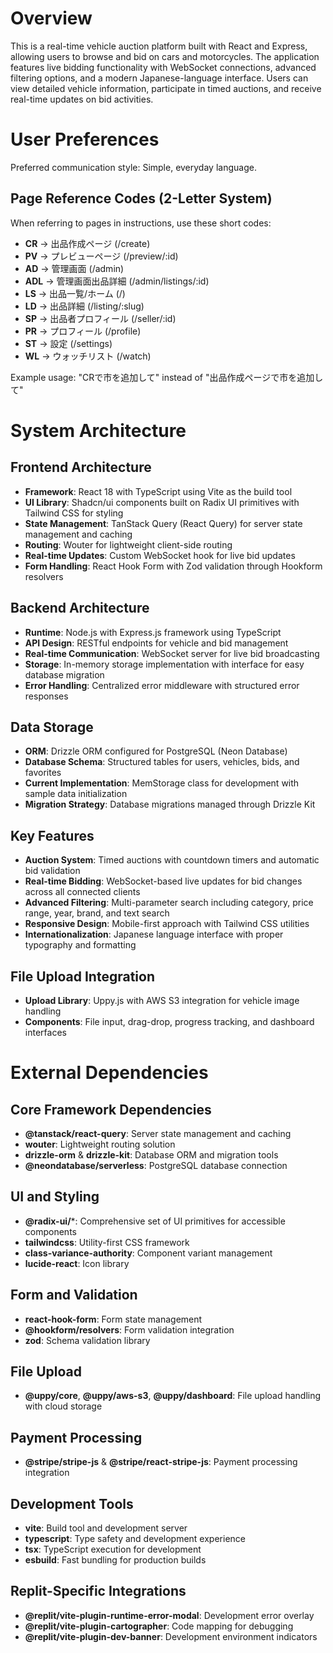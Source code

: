 # Overview

This is a real-time vehicle auction platform built with React and Express, allowing users to browse and bid on cars and motorcycles. The application features live bidding functionality with WebSocket connections, advanced filtering options, and a modern Japanese-language interface. Users can view detailed vehicle information, participate in timed auctions, and receive real-time updates on bid activities.

# User Preferences

Preferred communication style: Simple, everyday language.

## Page Reference Codes (2-Letter System)
When referring to pages in instructions, use these short codes:
- **CR** → 出品作成ページ (/create)
- **PV** → プレビューページ (/preview/:id)
- **AD** → 管理画面 (/admin)
- **ADL** → 管理画面出品詳細 (/admin/listings/:id)
- **LS** → 出品一覧/ホーム (/)
- **LD** → 出品詳細 (/listing/:slug)
- **SP** → 出品者プロフィール (/seller/:id)
- **PR** → プロフィール (/profile)
- **ST** → 設定 (/settings)
- **WL** → ウォッチリスト (/watch)

Example usage: "CRで市を追加して" instead of "出品作成ページで市を追加して"

# System Architecture

## Frontend Architecture
- **Framework**: React 18 with TypeScript using Vite as the build tool
- **UI Library**: Shadcn/ui components built on Radix UI primitives with Tailwind CSS for styling
- **State Management**: TanStack Query (React Query) for server state management and caching
- **Routing**: Wouter for lightweight client-side routing
- **Real-time Updates**: Custom WebSocket hook for live bid updates
- **Form Handling**: React Hook Form with Zod validation through Hookform resolvers

## Backend Architecture
- **Runtime**: Node.js with Express.js framework using TypeScript
- **API Design**: RESTful endpoints for vehicle and bid management
- **Real-time Communication**: WebSocket server for live bid broadcasting
- **Storage**: In-memory storage implementation with interface for easy database migration
- **Error Handling**: Centralized error middleware with structured error responses

## Data Storage
- **ORM**: Drizzle ORM configured for PostgreSQL (Neon Database)
- **Database Schema**: Structured tables for users, vehicles, bids, and favorites
- **Current Implementation**: MemStorage class for development with sample data initialization
- **Migration Strategy**: Database migrations managed through Drizzle Kit

## Key Features
- **Auction System**: Timed auctions with countdown timers and automatic bid validation
- **Real-time Bidding**: WebSocket-based live updates for bid changes across all connected clients
- **Advanced Filtering**: Multi-parameter search including category, price range, year, brand, and text search
- **Responsive Design**: Mobile-first approach with Tailwind CSS utilities
- **Internationalization**: Japanese language interface with proper typography and formatting

## File Upload Integration
- **Upload Library**: Uppy.js with AWS S3 integration for vehicle image handling
- **Components**: File input, drag-drop, progress tracking, and dashboard interfaces

# External Dependencies

## Core Framework Dependencies
- **@tanstack/react-query**: Server state management and caching
- **wouter**: Lightweight routing solution
- **drizzle-orm** & **drizzle-kit**: Database ORM and migration tools
- **@neondatabase/serverless**: PostgreSQL database connection

## UI and Styling
- **@radix-ui/***: Comprehensive set of UI primitives for accessible components
- **tailwindcss**: Utility-first CSS framework
- **class-variance-authority**: Component variant management
- **lucide-react**: Icon library

## Form and Validation
- **react-hook-form**: Form state management
- **@hookform/resolvers**: Form validation integration
- **zod**: Schema validation library

## File Upload
- **@uppy/core**, **@uppy/aws-s3**, **@uppy/dashboard**: File upload handling with cloud storage

## Payment Processing
- **@stripe/stripe-js** & **@stripe/react-stripe-js**: Payment processing integration

## Development Tools
- **vite**: Build tool and development server
- **typescript**: Type safety and development experience
- **tsx**: TypeScript execution for development
- **esbuild**: Fast bundling for production builds

## Replit-Specific Integrations
- **@replit/vite-plugin-runtime-error-modal**: Development error overlay
- **@replit/vite-plugin-cartographer**: Code mapping for debugging
- **@replit/vite-plugin-dev-banner**: Development environment indicators